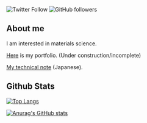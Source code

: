 ![Twitter Follow](https://img.shields.io/twitter/follow/yu_9824?style=social)
![GitHub followers](https://img.shields.io/github/followers/yu9824?style=social)
## About me
I am interested in materials science.

[Here](https://yu9824.github.io/portfolio/) is my portfolio. (Under construction/incomplete)

[My technical note](https://yu9824.github.io) (Japanese).

## Github Stats
[![Top Langs](https://github-readme-stats.vercel.app/api/top-langs/?username=yu9824&layout=compact&theme=dark)](https://github.com/anuraghazra/github-readme-stats)

[![Anurag's GitHub stats](https://github-readme-stats.vercel.app/api?username=yu9824&count_private=true&theme=dark&show_icons=true)](https://github.com/anuraghazra/github-readme-stats)

